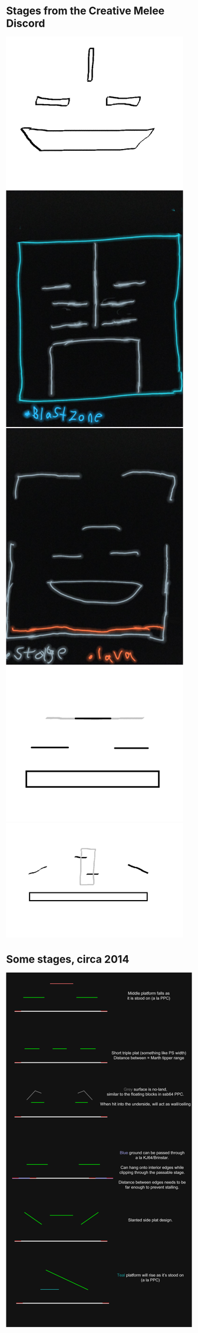# Stages from the Creative Melee Discord
<img src="wanderer's.png" alt="The Wanderer & PGH Carroll" width="480"/>
<img src="ww_alt.jpg" alt="The Wanderer" width="480"/>
<img src="wanderer_lava.jpg" alt="The Wanderer" width="480"/>
<img src="movies.png" alt="PGH Carroll" width="480"/>
<img src="kj64_mod.png" alt="PGH Carroll" width="480"/>

# Some stages, circa 2014
![oldstages](somestages.png "Don't hold me to 2020 standards!!")
